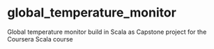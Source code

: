 # global_temperature_monitor
Global temperature monitor build in Scala as Capstone project for the Coursera Scala course

